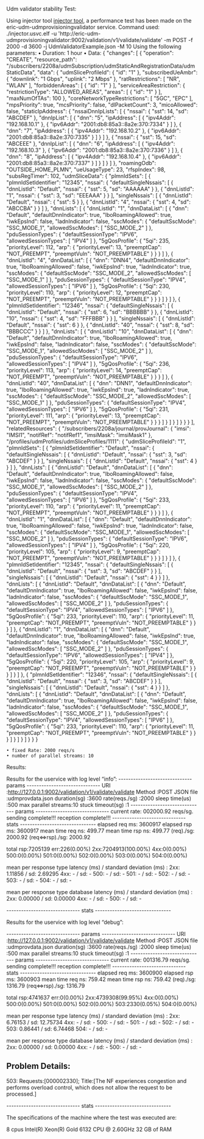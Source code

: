 Udm validator stability Test:

Using injector tool [injector tool](https://gerrit.ericsson.se/plugins/gitiles/HSS/CCSM/cpph2/+/master/test/injector/), a performance test has been made on the eric-udm-udmprovisioningvalidator service.
Command used: ./injector.usvc.elf -u 'http://eric-udm-udmprovisioningvalidator:9002/validation/v1/validate/validate' -m POST -f 2000 -d 3600 -j UdmValidatorExample.json -M 10
Using the following parameters:
    • Duration: 1 hour
    • Data: {
  "changes": [
    {
      "operation": "CREATE",
      "resource_path": "/subscribers/2208a/udmSubscription/udmStaticAndRegistrationData/udmStaticData",
      "data": {
        "udmSliceProfileId": {
          "id": "1"
        },
        "subscribedUeAmbr": {
          "downlink": "1 Gbps",
          "uplink": "2 Mbps"
        },
        "ratRestrictions": [
          "NR",
          "WLAN"
        ],
        "forbiddenAreas": [
          {
            "id": "1"
          }
        ],
        "serviceAreaRestriction": {
          "restrictionType": "ALLOWED_AREAS",
          "areas": [
            {
              "id": "1"
            }
          ],
          "maxNumOfTAs": 100
        },
        "coreNetworkTypeRestrictions": [
          "5GC",
          "EPC"
        ],
        "mpsPriority": true,
        "mcsPriority": false,
        "dlPacketCount": 3,
        "micoAllowed": false,
        "staticIpAddress": {
          "nssaiDnnIpLists": [
            {
              "nssai": {
                "sst": 14,
                "sd": "ABCDEF"
              },
              "dnnIpList": [
                {
                  "dnn": "5",
                  "ipAddress": [
                    {
                      "ipv4Addr": "192.168.10.1"
                    },
                    {
                      "ipv6Addr": "2001:db8:85a3::8a2e:370:7334"
                    }
                  ]
                },
                {
                  "dnn": "7",
                  "ipAddress": [
                    {
                      "ipv4Addr": "192.168.10.2"
                    },
                    {
                      "ipv6Addr": "2001:db8:85a3::8a2e:370:7335"
                    }
                  ]
                }
              ]
            },
            {
              "nssai": {
                "sst": 15,
                "sd": "ABCEEE"
              },
              "dnnIpList": [
                {
                  "dnn": "6",
                  "ipAddress": [
                    {
                      "ipv4Addr": "192.168.10.3"
                    },
                    {
                      "ipv6Addr": "2001:db8:85a3::8a2e:370:7336"
                    }
                  ]
                },
                {
                  "dnn": "8",
                  "ipAddress": [
                    {
                      "ipv4Addr": "192.168.10.4"
                    },
                    {
                      "ipv6Addr": "2001:db8:85a3::8a2e:370:7337"
                    }
                  ]
                }
              ]
            }
          ]
        },
        "roamingOdb": "OUTSIDE_HOME_PLMN",
        "ueUsageType": 23,
        "rfspIndex": 98,
        "subsRegTimer": 102,
        "udmSliceData": {
          "plmnIdSets": [
            {
              "plmnIdSetIdentifier": "12345",
              "nssai": {
                "defaultSingleNssais": [
                  {
                    "dnnListId": "Default",
                    "nssai": {
                      "sst": 5,
                      "sd": "AAAAAA"
                    }
                  },
                  {
                    "dnnListId": "1",
                    "nssai": {
                      "sst": 3,
                      "sd": "EEEAAA"
                    }
                  }
                ],
                "singleNssais": [
                  {
                    "dnnListId": "Default",
                    "nssai": {
                      "sst": 5
                    }
                  },
                  {
                    "dnnListId": "4",
                    "nssai": {
                      "sst": 4,
                      "sd": "ABCCBA"
                    }
                  }
                ]
              },
              "dnnLists": [
                {
                  "dnnListId": "1",
                  "dnnDataList": [
                    {
                      "dnn": "Default",
                      "defaultDnnIndicator": true,
                      "lboRoamingAllowed": true,
                      "iwkEpsInd": false,
                      "ladnIndicator": false,
                      "sscModes": {
                        "defaultSscMode": "SSC_MODE_1",
                        "allowedSscModes": [
                          "SSC_MODE_2"
                        ]
                      },
                      "pduSessionTypes": {
                        "defaultSessionType": "IPV6",
                        "allowedSessionTypes": [
                          "IPV4"
                        ]
                      },
                      "5gQosProfile": {
                        "5qi": 235,
                        "priorityLevel": 112,
                        "arp": {
                          "priorityLevel": 13,
                          "preemptCap": "NOT_PREEMPT",
                          "preemptVuln": "NOT_PREEMPTABLE"
                        }
                      }
                    }
                  ]
                },
                {
                  "dnnListId": "4",
                  "dnnDataList": [
                    {
                      "dnn": "DNN4",
                      "defaultDnnIndicator": true,
                      "lboRoamingAllowed": false,
                      "iwkEpsInd": true,
                      "ladnIndicator": true,
                      "sscModes": {
                        "defaultSscMode": "SSC_MODE_2",
                        "allowedSscModes": [
                          "SSC_MODE_1"
                        ]
                      },
                      "pduSessionTypes": {
                        "defaultSessionType": "IPV4",
                        "allowedSessionTypes": [
                          "IPV6"
                        ]
                      },
                      "5gQosProfile": {
                        "5qi": 230,
                        "priorityLevel": 110,
                        "arp": {
                          "priorityLevel": 12,
                          "preemptCap": "NOT_PREEMPT",
                          "preemptVuln": "NOT_PREEMPTABLE"
                        }
                      }
                    }
                  ]
                }
              ]
            },
            {
              "plmnIdSetIdentifier": "12346",
              "nssai": {
                "defaultSingleNssais": [
                  {
                    "dnnListId": "Default",
                    "nssai": {
                      "sst": 6,
                      "sd": "BBBBBB"
                    }
                  },
                  {
                    "dnnListId": "10",
                    "nssai": {
                      "sst": 4,
                      "sd": "FFFBBB"
                    }
                  }
                ],
                "singleNssais": [
                  {
                    "dnnListId": "Default",
                    "nssai": {
                      "sst": 6
                    }
                  },
                  {
                    "dnnListId": "40",
                    "nssai": {
                      "sst": 8,
                      "sd": "BBBCCC"
                    }
                  }
                ]
              },
              "dnnLists": [
                {
                  "dnnListId": "10",
                  "dnnDataList": [
                    {
                      "dnn": "Default",
                      "defaultDnnIndicator": true,
                      "lboRoamingAllowed": true,
                      "iwkEpsInd": false,
                      "ladnIndicator": false,
                      "sscModes": {
                        "defaultSscMode": "SSC_MODE_1",
                        "allowedSscModes": [
                          "SSC_MODE_2"
                        ]
                      },
                      "pduSessionTypes": {
                        "defaultSessionType": "IPV6",
                        "allowedSessionTypes": [
                          "IPV4"
                        ]
                      },
                      "5gQosProfile": {
                        "5qi": 236,
                        "priorityLevel": 113,
                        "arp": {
                          "priorityLevel": 14,
                          "preemptCap": "NOT_PREEMPT",
                          "preemptVuln": "NOT_PREEMPTABLE"
                        }
                      }
                    }
                  ]
                },
                {
                  "dnnListId": "40",
                  "dnnDataList": [
                    {
                      "dnn": "DNN1",
                      "defaultDnnIndicator": true,
                      "lboRoamingAllowed": true,
                      "iwkEpsInd": true,
                      "ladnIndicator": true,
                      "sscModes": {
                        "defaultSscMode": "SSC_MODE_2",
                        "allowedSscModes": [
                          "SSC_MODE_1"
                        ]
                      },
                      "pduSessionTypes": {
                        "defaultSessionType": "IPV4",
                        "allowedSessionTypes": [
                          "IPV6"
                        ]
                      },
                      "5gQosProfile": {
                        "5qi": 231,
                        "priorityLevel": 111,
                        "arp": {
                          "priorityLevel": 13,
                          "preemptCap": "NOT_PREEMPT",
                          "preemptVuln": "NOT_PREEMPTABLE"
                        }
                      }
                    }
                  ]
                }
              ]
            }
          ]
        }
      }
    }
  ],
  "relatedResources": {
    "/subscribers/2208a/journal/provJournal": {
      "imsi": "IMSI1",
      "notifRef": "notifRef1",
      "imsiMask": "imsiMask1"
    },
    "/profiles/udmProfiles/udmSliceProfiles/1111": {
      "udmSliceProfileId": "1",
      "plmnIdSets": [
        {
          "plmnIdSetIdentifier": "Default",
          "nssai": {
            "defaultSingleNssais": [
              {
                "dnnListId": "Default",
                "nssai": {
                  "sst": 3,
                  "sd": "ABCDEF"
                }
              }
            ],
            "singleNssais": [
              {
                "dnnListId": "Default",
                "nssai": {
                  "sst": 4
                }
              }
            ]
          },
          "dnnLists": [
            {
              "dnnListId": "Default",
              "dnnDataList": [
                {
                  "dnn": "Default",
                  "defaultDnnIndicator": true,
                  "lboRoamingAllowed": false,
                  "iwkEpsInd": false,
                  "ladnIndicator": false,
                  "sscModes": {
                    "defaultSscMode": "SSC_MODE_1",
                    "allowedSscModes": [
                      "SSC_MODE_2"
                    ]
                  },
                  "pduSessionTypes": {
                    "defaultSessionType": "IPV4",
                    "allowedSessionTypes": [
                      "IPV6"
                    ]
                  },
                  "5gQosProfile": {
                    "5qi": 233,
                    "priorityLevel": 110,
                    "arp": {
                      "priorityLevel": 11,
                      "preemptCap": "NOT_PREEMPT",
                      "preemptVuln": "NOT_PREEMPTABLE"
                    }
                  }
                }
              ]
            },
            {
              "dnnListId": "1",
              "dnnDataList": [
                {
                  "dnn": "Default",
                  "defaultDnnIndicator": true,
                  "lboRoamingAllowed": false,
                  "iwkEpsInd": true,
                  "ladnIndicator": false,
                  "sscModes": {
                    "defaultSscMode": "SSC_MODE_1",
                    "allowedSscModes": [
                      "SSC_MODE_2"
                    ]
                  },
                  "pduSessionTypes": {
                    "defaultSessionType": "IPV6",
                    "allowedSessionTypes": [
                      "IPV4"
                    ]
                  },
                  "5gQosProfile": {
                    "5qi": 220,
                    "priorityLevel": 105,
                    "arp": {
                      "priorityLevel": 9,
                      "preemptCap": "NOT_PREEMPT",
                      "preemptVuln": "NOT_PREEMPTABLE"
                    }
                  }
                }
              ]
            }
          ]
        },
        {
          "plmnIdSetIdentifier": "12345",
          "nssai": {
            "defaultSingleNssais": [
              {
                "dnnListId": "Default",
                "nssai": {
                  "sst": 3,
                  "sd": "ABCDEF"
                }
              }
            ],
            "singleNssais": [
              {
                "dnnListId": "Default",
                "nssai": {
                  "sst": 4
                }
              }
            ]
          },
          "dnnLists": [
            {
              "dnnListId": "Default",
              "dnnDataList": [
                {
                  "dnn": "Default",
                  "defaultDnnIndicator": true,
                  "lboRoamingAllowed": false,
                  "iwkEpsInd": false,
                  "ladnIndicator": false,
                  "sscModes": {
                    "defaultSscMode": "SSC_MODE_1",
                    "allowedSscModes": [
                      "SSC_MODE_2"
                    ]
                  },
                  "pduSessionTypes": {
                    "defaultSessionType": "IPV4",
                    "allowedSessionTypes": [
                      "IPV6"
                    ]
                  },
                  "5gQosProfile": {
                    "5qi": 233,
                    "priorityLevel": 110,
                    "arp": {
                      "priorityLevel": 11,
                      "preemptCap": "NOT_PREEMPT",
                      "preemptVuln": "NOT_PREEMPTABLE"
                    }
                  }
                }
              ]
            },
            {
              "dnnListId": "1",
              "dnnDataList": [
                {
                  "dnn": "Default",
                  "defaultDnnIndicator": true,
                  "lboRoamingAllowed": false,
                  "iwkEpsInd": true,
                  "ladnIndicator": false,
                  "sscModes": {
                    "defaultSscMode": "SSC_MODE_1",
                    "allowedSscModes": [
                      "SSC_MODE_2"
                    ]
                  },
                  "pduSessionTypes": {
                    "defaultSessionType": "IPV6",
                    "allowedSessionTypes": [
                      "IPV4"
                    ]
                  },
                  "5gQosProfile": {
                    "5qi": 220,
                    "priorityLevel": 105,
                    "arp": {
                      "priorityLevel": 9,
                      "preemptCap": "NOT_PREEMPT",
                      "preemptVuln": "NOT_PREEMPTABLE"
                    }
                  }
                }
              ]
            }
          ]
        },
        {
          "plmnIdSetIdentifier": "12346",
          "nssai": {
            "defaultSingleNssais": [
              {
                "dnnListId": "Default",
                "nssai": {
                  "sst": 3,
                  "sd": "ABCDEF"
                }
              }
            ],
            "singleNssais": [
              {
                "dnnListId": "Default",
                "nssai": {
                  "sst": 4
                }
              }
            ]
          },
          "dnnLists": [
            {
              "dnnListId": "Default",
              "dnnDataList": [
                {
                  "dnn": "Default",
                  "defaultDnnIndicator": true,
                  "lboRoamingAllowed": false,
                  "iwkEpsInd": false,
                  "ladnIndicator": false,
                  "sscModes": {
                    "defaultSscMode": "SSC_MODE_1",
                    "allowedSscModes": [
                      "SSC_MODE_2"
                    ]
                  },
                  "pduSessionTypes": {
                    "defaultSessionType": "IPV4",
                    "allowedSessionTypes": [
                      "IPV6"
                    ]
                  },
                  "5gQosProfile": {
                    "5qi": 233,
                    "priorityLevel": 110,
                    "arp": {
                      "priorityLevel": 11,
                      "preemptCap": "NOT_PREEMPT",
                      "preemptVuln": "NOT_PREEMPTABLE"
                    }
                  }
                }
              ]
            }
          ]
        }
      ]
    }
  }
}
 



    • fixed Rate: 2000 reqs/s
    • number of parallel streams: 10

Results:

Results for the uservice with log level “info”:
------------------------------ params ------------------------------
URI                 :http://127.0.0.1:9002/validation/v1/validate/validate
Method              :POST
JSON file           :udmprovdata.json
duration(sg)        :3600
rate(reqs./sg)      :2000
sleep time(us)      :500
max parallel streams:10
stuck timeout(sg)   :1
------------------------------ params ------------------------------
current rate: 002000.92 reqs/sg.
  sending complete!!!
reception complete!!!
------------------------------ stats -------------------------------
  elapsed req ms:  3600917
  elapsed rsp ms:  3600917
mean time req ns:   499.77
mean time rsp ns:   499.77
       (req)./sg:  2000.92
 (req<=>rsp)./sg:  2000.92

total rsp:7205139 err:226(0.00%) 2xx:7204913(100.00%) 4xx:0(0.00%) 500:0(0.00%) 501:0(0.00%) 502:0(0.00%) 503:0(0.00%) 504:0(0.00%)

mean per response type latency (ms) / standard deviation (ms) :
 2xx:     1.11856 / sd:     2.69295
 4xx:           - / sd:           -
 500:           - / sd:           -
 501:           - / sd:           -
 502:           - / sd:           -
 503:           - / sd:           -
 504:           - / sd:           -

mean per response type database latency (ms) / standard deviation (ms) :
 2xx:     0.00000 / sd:     0.00000
 4xx:           - / sd:           -
 500:           - / sd:           -

------------------------------ stats -------------------------------


Results for the uservice with log level “debug”:

------------------------------ params ------------------------------
URI                 :http://127.0.0.1:9002/validation/v1/validate/validate
Method              :POST
JSON file           :udmprovdata.json
duration(sg)        :3600
rate(reqs./sg)      :2000
sleep time(us)      :500
max parallel streams:10
stuck timeout(sg)   :1
------------------------------ params ------------------------------
current rate: 001316.79 reqs/sg.
  sending complete!!!
reception complete!!!
------------------------------ stats -------------------------------
  elapsed req ms:  3600900
  elapsed rsp ms:  3600903
mean time req ns:   759.42
mean time rsp ns:   759.42
       (req)./sg:  1316.79
 (req<=>rsp)./sg:  1316.79

total rsp:4741637 err:0(0.00%) 2xx:4739308(99.95%) 4xx:0(0.00%) 500:0(0.00%) 501:0(0.00%) 502:0(0.00%) 503:2330(0.05%) 504:0(0.00%)

mean per response type latency (ms) / standard deviation (ms) :
 2xx:     6.76153 / sd:    12.75734
 4xx:           - / sd:           -
 500:           - / sd:           -
 501:           - / sd:           -
 502:           - / sd:           -
 503:     0.86441 / sd:     6.74468
 504:           - / sd:           -

mean per response type database latency (ms) / standard deviation (ms) :
 2xx:     0.00000 / sd:     0.00000
 4xx:           - / sd:           -
 500:           - / sd:           -

Problem Details:
----------------
503:
 Requests:[000002330]; Title:[The NF experiences congestion and performs overload control, which does not allow the request to be processed.]

------------------------------ stats -------------------------------

The specifications of the machine where the test was executed are:

8 cpus Intel(R) Xeon(R) Gold 6132 CPU @ 2.60GHz
32 GB of RAM
